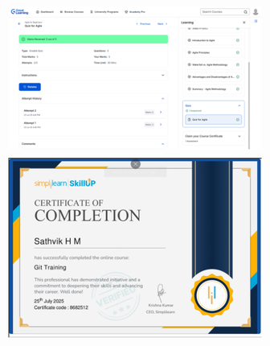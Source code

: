 ![Agile Image](Applied_SDLCAgile[1]/Agile_GreatLearning.png)


![Git Certificate](Git[2]/GitCertificate.png)





